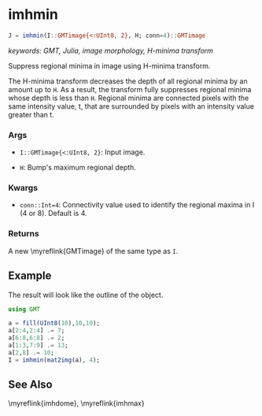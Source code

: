 # imhmin

```julia
J = imhmin(I::GMTimage{<:UInt8, 2}, H; conn=4)::GMTimage
```

*keywords: GMT, Julia, image morphology, H-minima transform*

Suppress regional minima in image using H-minima transform.

The H-minima transform decreases the depth of all regional minima by an amount up to `H`. As a result,
the transform fully suppresses regional minima whose depth is less than `H`. Regional minima are
connected pixels with the same intensity value, t, that are surrounded by pixels with an intensity
value greater than t.

### Args
- `I::GMTimage{<:UInt8, 2}`: Input image.

- `H`: Bump's maximum regional depth.

### Kwargs
- `conn::Int=4`: Connectivity value used to identify the regional maxima in I (4 or 8). Default is 4.

### Returns
A new \myreflink{GMTimage} of the same type as `I`.

Example
-------

The result will look like the outline of the object.

```julia
using GMT

a = fill(UInt8(10),10,10);
a[2:4,2:4] .= 7;  
a[6:8,6:8] .= 2;
a[1:3,7:9] .= 13;
a[2,8] .= 10;
I = imhmin(mat2img(a), 4);
```

See Also
--------

\myreflink{imhdome}, \myreflink{imhmax}
